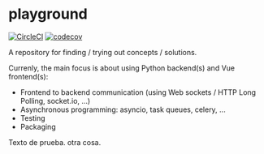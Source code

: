 # playground

[![CircleCI](https://circleci.com/gh/nextbpmcloud/playground.svg?style=shield)](https://circleci.com/gh/nextbpmcloud/playground)
[![codecov](https://codecov.io/gh/nextbpmcloud/playground/branch/main/graph/badge.svg?token=AH2SQ99B43)](https://codecov.io/gh/nextbpmcloud/playground)


A repository for finding / trying out concepts / solutions.

Currenly, the main focus is about using Python backend(s) and Vue frontend(s):
* Frontend to backend communication (using Web sockets / HTTP Long Polling, socket.io, ...)
* Asynchronous programming: asyncio, task queues, celery, ...
* Testing
* Packaging

Texto de prueba.
otra cosa.
